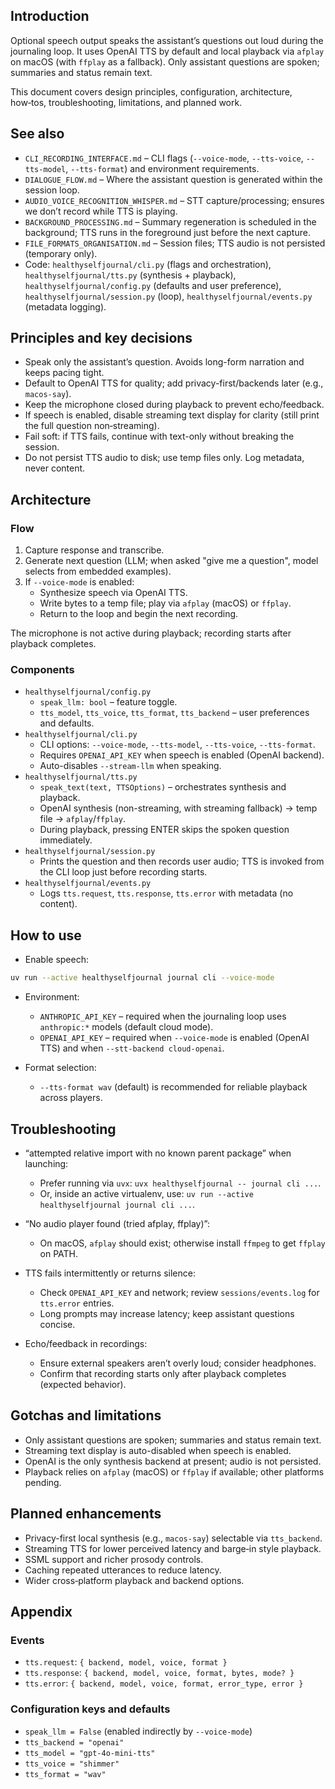 ## Introduction

Optional speech output speaks the assistant’s questions out loud during the journaling loop. It uses OpenAI TTS by default and local playback via `afplay` on macOS (with `ffplay` as a fallback). Only assistant questions are spoken; summaries and status remain text.

This document covers design principles, configuration, architecture, how‑tos, troubleshooting, limitations, and planned work.

## See also

- `CLI_RECORDING_INTERFACE.md` – CLI flags (`--voice-mode`, `--tts-voice`, `--tts-model`, `--tts-format`) and environment requirements.
- `DIALOGUE_FLOW.md` – Where the assistant question is generated within the session loop.
- `AUDIO_VOICE_RECOGNITION_WHISPER.md` – STT capture/processing; ensures we don’t record while TTS is playing.
- `BACKGROUND_PROCESSING.md` – Summary regeneration is scheduled in the background; TTS runs in the foreground just before the next capture.
- `FILE_FORMATS_ORGANISATION.md` – Session files; TTS audio is not persisted (temporary only).
- Code: `healthyselfjournal/cli.py` (flags and orchestration), `healthyselfjournal/tts.py` (synthesis + playback), `healthyselfjournal/config.py` (defaults and user preference), `healthyselfjournal/session.py` (loop), `healthyselfjournal/events.py` (metadata logging).

## Principles and key decisions

- Speak only the assistant’s question. Avoids long-form narration and keeps pacing tight.
- Default to OpenAI TTS for quality; add privacy-first/backends later (e.g., `macos-say`).
- Keep the microphone closed during playback to prevent echo/feedback.
- If speech is enabled, disable streaming text display for clarity (still print the full question non‑streaming).
- Fail soft: if TTS fails, continue with text-only without breaking the session.
- Do not persist TTS audio to disk; use temp files only. Log metadata, never content.

## Architecture

### Flow

1. Capture response and transcribe.
2. Generate next question (LLM; when asked "give me a question", model selects from embedded examples).
3. If `--voice-mode` is enabled:
   - Synthesize speech via OpenAI TTS.
   - Write bytes to a temp file; play via `afplay` (macOS) or `ffplay`.
   - Return to the loop and begin the next recording.

The microphone is not active during playback; recording starts after playback completes.

### Components

- `healthyselfjournal/config.py`
  - `speak_llm: bool` – feature toggle.
  - `tts_model`, `tts_voice`, `tts_format`, `tts_backend` – user preferences and defaults.
- `healthyselfjournal/cli.py`
  - CLI options: `--voice-mode`, `--tts-model`, `--tts-voice`, `--tts-format`.
  - Requires `OPENAI_API_KEY` when speech is enabled (OpenAI backend).
  - Auto-disables `--stream-llm` when speaking.
- `healthyselfjournal/tts.py`
  - `speak_text(text, TTSOptions)` – orchestrates synthesis and playback.
  - OpenAI synthesis (non-streaming, with streaming fallback) → temp file → `afplay`/`ffplay`.
  - During playback, pressing ENTER skips the spoken question immediately.
- `healthyselfjournal/session.py`
  - Prints the question and then records user audio; TTS is invoked from the CLI loop just before recording starts.
- `healthyselfjournal/events.py`
  - Logs `tts.request`, `tts.response`, `tts.error` with metadata (no content).

## How to use

- Enable speech:
```bash
uv run --active healthyselfjournal journal cli --voice-mode
```

- Environment:
  - `ANTHROPIC_API_KEY` – required when the journaling loop uses `anthropic:*` models (default cloud mode).
  - `OPENAI_API_KEY` – required when `--voice-mode` is enabled (OpenAI TTS) and when `--stt-backend cloud-openai`.

- Format selection:
  - `--tts-format wav` (default) is recommended for reliable playback across players.

## Troubleshooting

- “attempted relative import with no known parent package” when launching:
  - Prefer running via `uvx`: `uvx healthyselfjournal -- journal cli ...`.
  - Or, inside an active virtualenv, use: `uv run --active healthyselfjournal journal cli ...`.

- “No audio player found (tried afplay, ffplay)”:
  - On macOS, `afplay` should exist; otherwise install `ffmpeg` to get `ffplay` on PATH.

- TTS fails intermittently or returns silence:
  - Check `OPENAI_API_KEY` and network; review `sessions/events.log` for `tts.error` entries.
  - Long prompts may increase latency; keep assistant questions concise.

- Echo/feedback in recordings:
  - Ensure external speakers aren’t overly loud; consider headphones.
  - Confirm that recording starts only after playback completes (expected behavior).

## Gotchas and limitations

- Only assistant questions are spoken; summaries and status remain text.
- Streaming text display is auto-disabled when speech is enabled.
- OpenAI is the only synthesis backend at present; audio is not persisted.
- Playback relies on `afplay` (macOS) or `ffplay` if available; other platforms pending.

## Planned enhancements

- Privacy-first local synthesis (e.g., `macos-say`) selectable via `tts_backend`.
- Streaming TTS for lower perceived latency and barge‑in style playback.
- SSML support and richer prosody controls.
- Caching repeated utterances to reduce latency.
- Wider cross‑platform playback and backend options.

## Appendix

### Events

- `tts.request`: `{ backend, model, voice, format }`
- `tts.response`: `{ backend, model, voice, format, bytes, mode? }`
- `tts.error`: `{ backend, model, voice, format, error_type, error }`

### Configuration keys and defaults

- `speak_llm = False` (enabled indirectly by `--voice-mode`)
- `tts_backend = "openai"`
- `tts_model = "gpt-4o-mini-tts"`
- `tts_voice = "shimmer"`
- `tts_format = "wav"`

